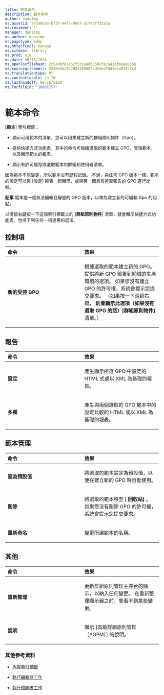 ```yaml
---
title: 範本命令
description: 範本命令
author: dansimp
ms.assetid: 243a9b18-bf3f-44fa-94d7-5c793f7322da
ms.reviewer: ''
manager: dansimp
ms.author: dansimp
ms.pagetype: mdop
ms.mktglfcycl: manage
ms.sitesec: library
ms.prod: w10
ms.date: 06/16/2016
ms.openlocfilehash: 2c540bf87462f501a4db5596faca43ef66ee8558
ms.sourcegitcommit: 354664bc527d93f80687cd2eba70d1eea024c7c3
ms.translationtype: MT
ms.contentlocale: zh-TW
ms.lasthandoff: 06/26/2020
ms.locfileid: "10801757"
---
```

# 範本命令


[**範本**] 索引標籤：

-   顯示可用範本的清單，您可以用來建立新的群組原則物件（Gpo）。

-   提供快捷方式功能表，其中的命令可根據選取的範本建立 GPO、管理範本，以及顯示範本的報表。

-   顯示有許可權存取選取範本的群組和使用者清單。

因為範本不能變更，所以範本沒有歷程記錄。 不過，與任何 GPO 版本一樣，範本的設定可以與 [設定] 報表一起顯示，或與另一個具有差異報告的 GPO 進行比較。

**記事** 範本是一個無法編輯且靜態的 GPO 版本，以做為建立新的可編輯 Gpo 的起點。

 

以滑鼠右鍵按一下這個索引標籤上的 [**群組原則物件**] 清單，就會顯示快捷方式功能表，包括下列任何一項適用的選項。

## 控制項


<table>
<colgroup>
<col width="50%" />
<col width="50%" />
</colgroup>
<thead>
<tr class="header">
<th align="left">命令</th>
<th align="left">效果</th>
</tr>
</thead>
<tbody>
<tr class="odd">
<td align="left"><p><strong>新的受控 GPO</strong></p></td>
<td align="left"><p>根據選取的範本建立新的 GPO。 提供將新 GPO 部署到網域的生產環境的選項。 如果您沒有建立 GPO 的許可權，系統會提示您提交要求。 （如果按一下滑鼠右鍵， <strong> 則會顯示此選項（如果沒有選取 GPO 的話）[群組原則物件] </strong> 清單。）</p></td>
</tr>
</tbody>
</table>

 

## 報告


<table>
<colgroup>
<col width="50%" />
<col width="50%" />
</colgroup>
<thead>
<tr class="header">
<th align="left">命令</th>
<th align="left">效果</th>
</tr>
</thead>
<tbody>
<tr class="odd">
<td align="left"><p><strong>設定</strong></p></td>
<td align="left"><p>產生顯示所選 GPO 中設定的 HTML 式或以 XML 為基礎的報告。</p></td>
</tr>
<tr class="even">
<td align="left"><p><strong>多種</strong></p></td>
<td align="left"><p>產生與兩個選取的 GPO 範本中的設定比較的 HTML 或以 XML 為基礎的報表。</p></td>
</tr>
</tbody>
</table>

 

## 範本管理


<table>
<colgroup>
<col width="50%" />
<col width="50%" />
</colgroup>
<thead>
<tr class="header">
<th align="left">命令</th>
<th align="left">效果</th>
</tr>
</thead>
<tbody>
<tr class="odd">
<td align="left"><p><strong>設為預設值</strong></p></td>
<td align="left"><p>將選取的範本設定為預設值，以便在建立新的 GPO 時自動使用。</p></td>
</tr>
<tr class="even">
<td align="left"><p><strong>刪除</strong></p></td>
<td align="left"><p>將選取的範本移至 [ <strong> 回收站] </strong> 。 如果您沒有刪除 GPO 的許可權，系統會提示您提交要求。</p></td>
</tr>
<tr class="odd">
<td align="left"><p><strong>重新命名</strong></p></td>
<td align="left"><p>變更所選範本的名稱。</p></td>
</tr>
</tbody>
</table>

 

## 其他


<table>
<colgroup>
<col width="50%" />
<col width="50%" />
</colgroup>
<thead>
<tr class="header">
<th align="left">命令</th>
<th align="left">效果</th>
</tr>
</thead>
<tbody>
<tr class="odd">
<td align="left"><p><strong>重新整理</strong></p></td>
<td align="left"><p>更新群組原則管理主控台的顯示，以納入任何變更。 在重新整理顯示器之前，會看不到某些變更。</p></td>
</tr>
<tr class="even">
<td align="left"><p><strong>說明</strong></p></td>
<td align="left"><p>顯示 [高級群組原則管理（AGPM）] 的說明。</p></td>
</tr>
</tbody>
</table>

 

### 其他參考資料

-   [內容索引標籤](contents-tab-agpm40.md)

-   [執行編輯器工作](performing-editor-tasks-agpm40.md)

-   [執行檢閱者工作](performing-reviewer-tasks-agpm40.md)

 

 






